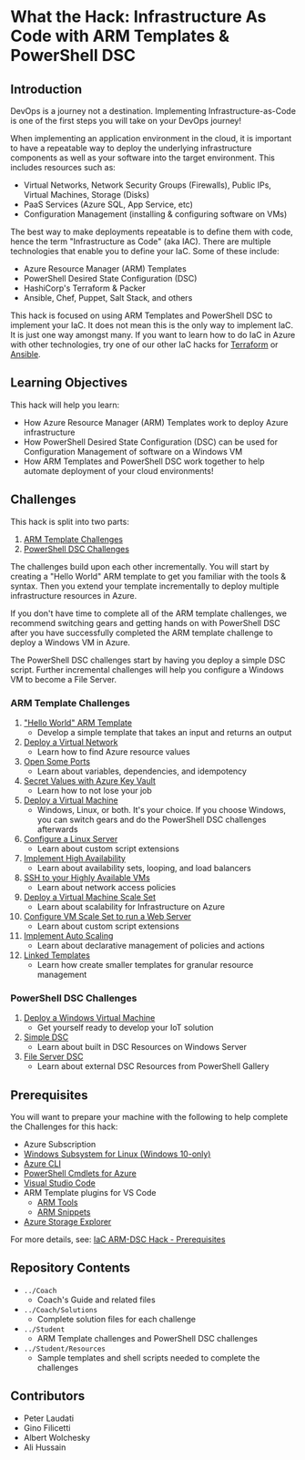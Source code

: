 # What the Hack: Infrastructure As Code with ARM Templates & PowerShell DSC

## Introduction

DevOps is a journey not a destination. Implementing Infrastructure-as-Code is one of the first steps you will take on your DevOps journey!

When implementing an application environment in the cloud, it is important to have a repeatable way to deploy the underlying infrastructure components as well as your software into the target environment.  This includes resources such as:
- Virtual Networks, Network Security Groups (Firewalls), Public IPs, Virtual Machines, Storage (Disks)
- PaaS Services (Azure SQL, App Service, etc)
- Configuration Management (installing & configuring software on VMs)

The best way to make deployments repeatable is to define them with code, hence the term "Infrastructure as Code" (aka IAC).  There are multiple technologies that enable you to define your IaC. Some of these include:
- Azure Resource Manager (ARM) Templates
- PowerShell Desired State Configuration (DSC)
- HashiCorp's Terraform & Packer
- Ansible, Chef, Puppet, Salt Stack, and others

This hack is focused on using ARM Templates and PowerShell DSC to implement your IaC. It does not mean this is the only way to implement IaC.  It is just one way amongst many. If you want to learn how to do IaC in Azure with other technologies, try one of our other IaC hacks for [Terraform](../012-InfraAsCode-Terraform/) or [Ansible](../013-InfraAsCode-Ansible).

## Learning Objectives

This hack will help you learn:
- How Azure Resource Manager (ARM) Templates work to deploy Azure infrastructure
- How PowerShell Desired State Configuration (DSC) can be used for Configuration Management of software on a Windows VM
- How ARM Templates and PowerShell DSC work together to help automate deployment of your cloud environments!

## Challenges

This hack is split into two parts: 
1. [ARM Template Challenges](#arm-template-challenges)
1. [PowerShell DSC Challenges](#powershell-dsc-challenges)

The challenges build upon each other incrementally. You will start by creating a "Hello World" ARM template to get you familiar with the tools & syntax.  Then you extend your template incrementally to deploy multiple infrastructure resources in Azure.

If you don't have time to complete all of the ARM template challenges, we recommend switching gears and getting hands on with PowerShell DSC after you have successfully completed the ARM template challenge to deploy a Windows VM in Azure.

The PowerShell DSC challenges start by having you deploy a simple DSC script. Further incremental challenges will help you configure a Windows VM to become a File Server.

### ARM Template Challenges

1. ["Hello World" ARM Template](./Student/ARM-Challenge-01.md)
   - Develop a simple template that takes an input and returns an output
1. [Deploy a Virtual Network](./Student/ARM-Challenge-02.md)
   - Learn how to find Azure resource values
1. [Open Some Ports](./Student/ARM-Challenge-03.md)
   - Learn about variables, dependencies, and idempotency
1. [Secret Values with Azure Key Vault](./Student/ARM-Challenge-04.md)
   - Learn how to not lose your job
1. [Deploy a Virtual Machine](./Student/ARM-Challenge-05.md)
   - Windows, Linux, or both. It's your choice. If you choose Windows, you can switch gears and do the PowerShell DSC challenges afterwards
1. [Configure a Linux Server](./Student/ARM-Challenge-06.md)
   - Learn about custom script extensions
1. [Implement High Availability](./Student/ARM-Challenge-07.md)
   - Learn about availability sets, looping, and load balancers
1. [SSH to your Highly Available VMs](./Student/ARM-Challenge-08.md)
   - Learn about network access policies
1. [Deploy a Virtual Machine Scale Set](./Student/ARM-Challenge-09.md)
   - Learn about scalability for Infrastructure on Azure
1. [Configure VM Scale Set to run a Web Server](./Student/ARM-Challenge-10.md)
   - Learn about custom script extensions
1. [Implement Auto Scaling](./Student/ARM-Challenge-11.md)
   - Learn about declarative management of policies and actions
1. [Linked Templates](./Student/ARM-Challenge-12.md)
   - Learn how create smaller templates for granular resource management

### PowerShell DSC Challenges

1. [Deploy a Windows Virtual Machine](./Student/DSC-Challenge-01.md)
   - Get yourself ready to develop your IoT solution
2. [Simple DSC](./Student/DSC-Challenge-02.md)
   - Learn about built in DSC Resources on Windows Server
3. [File Server DSC](./Student/ARM-Challenge-03.md)
   - Learn about external DSC Resources from PowerShell Gallery

## Prerequisites

You will want to prepare your machine with the following to help complete the Challenges for this hack:

* Azure Subscription
* [Windows Subsystem for Linux (Windows 10-only)](https://docs.microsoft.com/en-us/windows/wsl/install-win10)
* [Azure CLI](https://docs.microsoft.com/en-us/cli/azure/install-azure-cli)
* [PowerShell Cmdlets for Azure](https://docs.microsoft.com/en-us/powershell/azure/install-azurerm-ps)
* [Visual Studio Code](https://code.visualstudio.com/)
* ARM Template plugins for VS Code
	* [ARM Tools](https://marketplace.visualstudio.com/items?itemName=msazurermtools.azurerm-vscode-tools)
	* [ARM Snippets](https://marketplace.visualstudio.com/items?itemName=samcogan.arm-snippets)
* [Azure Storage Explorer](https://azure.microsoft.com/en-us/features/storage-explorer/)

For more details, see: [IaC ARM-DSC Hack - Prerequisites](./Student/Prerequisites.md)

## Repository Contents 
- `../Coach`
  - Coach's Guide and related files
- `../Coach/Solutions`
  - Complete solution files for each challenge
- `../Student`
  - ARM Template challenges and PowerShell DSC challenges
- `../Student/Resources`
  - Sample templates and shell scripts needed to complete the challenges

## Contributors
- Peter Laudati
- Gino Filicetti
- Albert Wolchesky
- Ali Hussain